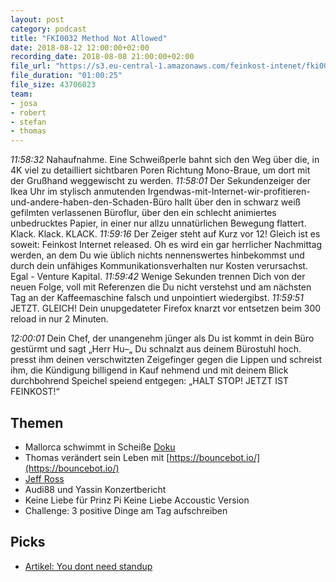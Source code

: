 ```yaml
---
layout: post
category: podcast
title: "FKI0032 Method Not Allowed"
date: 2018-08-12 12:00:00+02:00
recording_date: 2018-08-08 21:00:00+02:00
file_url: "https://s3.eu-central-1.amazonaws.com/feinkost-intenet/fki0032.mp3"
file_duration: "01:00:25"
file_size: 43706023
team:
- josa
- robert
- stefan
- thomas
---
```


_11:58:32_ Nahaufnahme. Eine Schweißperle bahnt sich den Weg über die, in 4K viel zu detailliert sichtbaren Poren Richtung Mono-Braue, um dort mit der Grußhand weggewischt zu werden. _11:58:01_ Der Sekundenzeiger der Ikea Uhr im stylisch anmutenden Irgendwas-mit-Internet-wir-profitieren-und-andere-haben-den-Schaden-Büro hallt über den in schwarz weiß gefilmten verlassenen Büroflur, über den ein schlecht animiertes unbedrucktes Papier, in einer nur allzu unnatürlichen Bewegung flattert. Klack. Klack. KLACK. _11:59:16_ Der Zeiger steht auf Kurz vor 12! Gleich ist es soweit: Feinkost Internet released. Oh es wird ein gar herrlicher Nachmittag werden, an dem Du wie üblich nichts nennenswertes hinbekommst und durch dein unfähiges Kommunikationsverhalten nur Kosten verursachst. Egal - Venture Kapital. _11:59:42_ Wenige Sekunden trennen Dich von der neuen Folge, voll mit Referenzen die Du nicht verstehst und am nächsten Tag an der Kaffeemaschine falsch und unpointiert wiedergibst. _11:59:51_ JETZT. GLEICH! Dein unupgedateter Firefox knarzt vor entsetzen beim 300 reload in nur 2 Minuten.

_12:00:01_ Dein Chef, der unangenehm jünger als Du ist kommt in dein Büro gestürmt und sagt „Herr Hu–„ Du schnalzt aus deinem Bürostuhl hoch. presst ihm deinen verschwitzten Zeigefinger gegen die Lippen und schreist ihm, die Kündigung billigend in Kauf nehmend und mit deinem Blick durchbohrend Speichel speiend entgegen: „HALT STOP! JETZT IST FEINKOST!“ 

## Themen

- Mallorca schwimmt in Scheiße [Doku](https://youtu.be/IMUsBmSUPCI)
- Thomas verändert sein Leben mit [https://bouncebot.io/](https://bouncebot.io/)
- [Jeff Ross](https://www.youtube.com/watch?v=B_8BN2En3HA)
- Audi88 und Yassin Konzertbericht
- Keine Liebe für Prinz Pi Keine Liebe Accoustic Version
- Challenge: 3 positive Dinge am Tag aufschreiben

## Picks
- [Artikel: You dont need standup](https://medium.com/@jsonpify/you-dont-need-standup-9a74782517c1)
